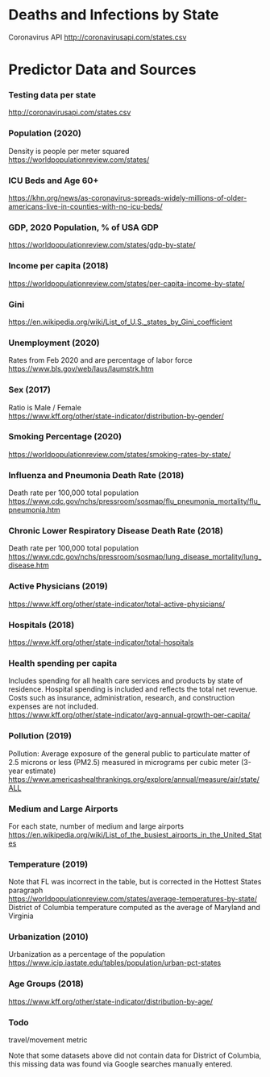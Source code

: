 # Deaths and Infections by State
Coronavirus API http://coronavirusapi.com/states.csv

# Predictor Data and Sources
### Testing data per state
http://coronavirusapi.com/states.csv

### Population (2020)
Density is people per meter squared
https://worldpopulationreview.com/states/

### ICU Beds and Age 60+
https://khn.org/news/as-coronavirus-spreads-widely-millions-of-older-americans-live-in-counties-with-no-icu-beds/

### GDP, 2020 Population, % of USA GDP
https://worldpopulationreview.com/states/gdp-by-state/

### Income per capita (2018)
https://worldpopulationreview.com/states/per-capita-income-by-state/

### Gini
https://en.wikipedia.org/wiki/List_of_U.S._states_by_Gini_coefficient

### Unemployment (2020)
Rates from Feb 2020 and are percentage of labor force  
https://www.bls.gov/web/laus/laumstrk.htm

### Sex (2017) 
Ratio is Male / Female  
https://www.kff.org/other/state-indicator/distribution-by-gender/

### Smoking Percentage (2020)
https://worldpopulationreview.com/states/smoking-rates-by-state/

### Influenza and Pneumonia Death Rate (2018)
Death rate per 100,000 total population    
https://www.cdc.gov/nchs/pressroom/sosmap/flu_pneumonia_mortality/flu_pneumonia.htm

### Chronic Lower Respiratory Disease Death Rate (2018)
Death rate per 100,000 total population  
https://www.cdc.gov/nchs/pressroom/sosmap/lung_disease_mortality/lung_disease.htm

### Active Physicians (2019)
https://www.kff.org/other/state-indicator/total-active-physicians/

### Hospitals (2018)
https://www.kff.org/other/state-indicator/total-hospitals

### Health spending per capita
Includes spending for all health care services and products by state of residence. Hospital spending is included and reflects the total net revenue. Costs such as insurance, administration, research, and construction expenses are not included.  
https://www.kff.org/other/state-indicator/avg-annual-growth-per-capita/

### Pollution (2019)
Pollution: Average exposure of the general public to particulate matter of 2.5 microns or less (PM2.5) measured in micrograms per cubic meter (3-year estimate)  
https://www.americashealthrankings.org/explore/annual/measure/air/state/ALL

### Medium and Large Airports
For each state, number of medium and large airports
https://en.wikipedia.org/wiki/List_of_the_busiest_airports_in_the_United_States

### Temperature (2019)
Note that FL was incorrect in the table, but is corrected in the Hottest States paragraph  
https://worldpopulationreview.com/states/average-temperatures-by-state/  
District of Columbia temperature computed as the average of Maryland and Virginia

### Urbanization (2010)
Urbanization as a percentage of the population 
https://www.icip.iastate.edu/tables/population/urban-pct-states

### Age Groups (2018)
https://www.kff.org/other/state-indicator/distribution-by-age/

### Todo  
travel/movement metric

Note that some datasets above did not contain data for District of Columbia, this missing data was found via Google searches manually entered.
